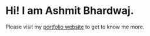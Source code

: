 # Hi! I am Ashmit Bhardwaj.

Please visit my [portfolio website](https://sc30ash.github.io/MeetMe/) to get to know me more.
